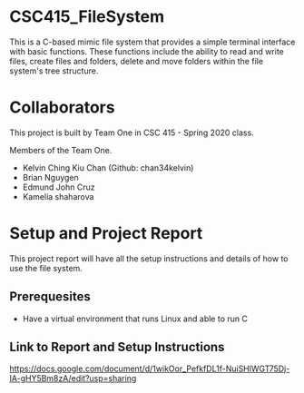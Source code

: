 # CSC415_FileSystem

This is a C-based mimic file system that provides a simple terminal interface with basic functions. These functions include the ability to read and write files, create files and folders, delete and move folders within the file system's tree structure.

# Collaborators
This project is built by Team One in CSC 415 - Spring 2020 class.

Members of the Team One.
- Kelvin Ching Kiu Chan (Github: chan34kelvin)
- Brian Nguygen
- Edmund John Cruz
- Kamelia shaharova

# Setup and Project Report
This project report will have all the setup instructions and details of how to use the file system.

## Prerequesites

- Have a virtual environment that runs Linux and able to run C

## Link to Report and Setup Instructions

https://docs.google.com/document/d/1wikOor_PefkfDL1f-NuiSHlWGT75Dj-IA-gHY5Bm8zA/edit?usp=sharing
